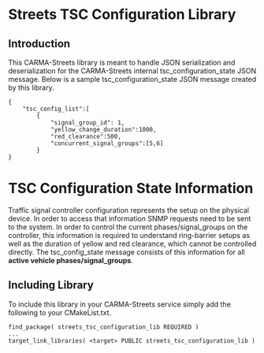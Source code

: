 # Streets TSC Configuration Library

## Introduction
This CARMA-Streets library is meant to handle JSON serialization and deserialization for the CARMA-Streets internal tsc_configuration_state JSON message. Below is a sample tsc_configuration_state JSON message created by this library.
```
{
    "tsc_config_list":[
        {
            "signal_group_id": 1, 
            "yellow_change_duration":1000,
            "red_clearance":500,
            "concurrent_signal_groups":[5,6]
        }
}
```

# TSC Configuration State Information
Traffic signal controller configuration represents the setup on the physical device. In order to access that information SNMP requests need to be sent to the system. In order to control the current phases/signal_groups on the controller, this information is required to understand ring-barrier setups 
as well as the duration of yellow and red clearance, which cannot be controlled directly.
The tsc_config_state message consists of this information for all **active vehicle phases/signal_groups**.


## Including Library
To include this library in your CARMA-Streets service simply add the following to your CMakeList.txt.
```
find_package( streets_tsc_configuration_lib REQUIRED )
...
target_link_libraries( <target> PUBLIC streets_tsc_configuration_lib )
